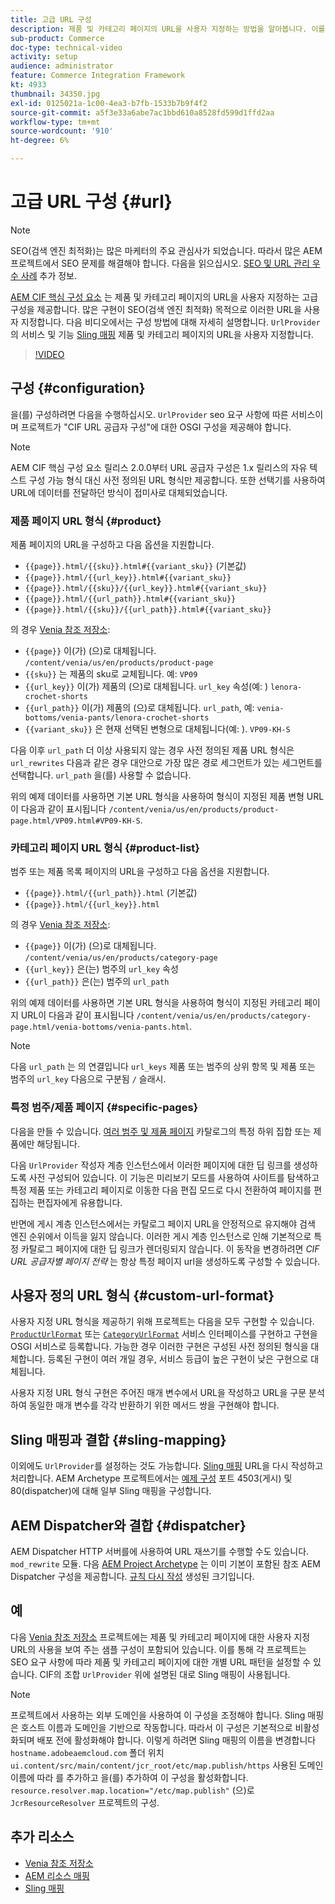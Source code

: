 ```yaml
---
title: 고급 URL 구성
description: 제품 및 카테고리 페이지의 URL을 사용자 지정하는 방법을 알아봅니다. 이를 통해 구현에서는 검색 엔진에 대한 URL을 최적화하고 검색을 홍보할 수 있습니다.
sub-product: Commerce
doc-type: technical-video
activity: setup
audience: administrator
feature: Commerce Integration Framework
kt: 4933
thumbnail: 34350.jpg
exl-id: 0125021a-1c00-4ea3-b7fb-1533b7b9f4f2
source-git-commit: a5f3e33a6abe7ac1bbd610a8528fd599d1ffd2aa
workflow-type: tm+mt
source-wordcount: '910'
ht-degree: 6%

---
```


# 고급 URL 구성 {#url}

>[!NOTE]
>
>SEO(검색 엔진 최적화)는 많은 마케터의 주요 관심사가 되었습니다. 따라서 많은 AEM 프로젝트에서 SEO 문제를 해결해야 합니다. 다음을 읽으십시오. [SEO 및 URL 관리 우수 사례](https://experienceleague.adobe.com/docs/experience-manager-65/managing/managing-further-reference/seo-and-url-management.html) 추가 정보.

[AEM CIF 핵심 구성 요소](https://github.com/adobe/aem-core-cif-components) 는 제품 및 카테고리 페이지의 URL을 사용자 지정하는 고급 구성을 제공합니다. 많은 구현이 SEO(검색 엔진 최적화) 목적으로 이러한 URL을 사용자 지정합니다. 다음 비디오에서는 구성 방법에 대해 자세히 설명합니다. `UrlProvider` 의 서비스 및 기능 [Sling 매핑](https://sling.apache.org/documentation/the-sling-engine/mappings-for-resource-resolution.html) 제품 및 카테고리 페이지의 URL을 사용자 지정합니다.

>[!VIDEO](https://video.tv.adobe.com/v/34350/?quality=12)

## 구성 {#configuration}

을(를) 구성하려면 다음을 수행하십시오. `UrlProvider` seo 요구 사항에 따른 서비스이며 프로젝트가 &quot;CIF URL 공급자 구성&quot;에 대한 OSGI 구성을 제공해야 합니다.

>[!NOTE]
>
>AEM CIF 핵심 구성 요소 릴리스 2.0.0부터 URL 공급자 구성은 1.x 릴리스의 자유 텍스트 구성 가능 형식 대신 사전 정의된 URL 형식만 제공합니다. 또한 선택기를 사용하여 URL에 데이터를 전달하던 방식이 접미사로 대체되었습니다.

### 제품 페이지 URL 형식 {#product}

제품 페이지의 URL을 구성하고 다음 옵션을 지원합니다.

* `{{page}}.html/{{sku}}.html#{{variant_sku}}` (기본값)
* `{{page}}.html/{{url_key}}.html#{{variant_sku}}`
* `{{page}}.html/{{sku}}/{{url_key}}.html#{{variant_sku}}`
* `{{page}}.html/{{url_path}}.html#{{variant_sku}}`
* `{{page}}.html/{{sku}}/{{url_path}}.html#{{variant_sku}}`

의 경우 [Venia 참조 저장소](https://github.com/adobe/aem-cif-guides-venia):

* `{{page}}` 이(가) (으)로 대체됩니다. `/content/venia/us/en/products/product-page`
* `{{sku}}` 는 제품의 sku로 교체됩니다. 예: `VP09`
* `{{url_key}}` 이(가) 제품의 (으)로 대체됩니다. `url_key` 속성(예: ) `lenora-crochet-shorts`
* `{{url_path}}` 이(가) 제품의 (으)로 대체됩니다. `url_path`, 예: `venia-bottoms/venia-pants/lenora-crochet-shorts`
* `{{variant_sku}}` 은 현재 선택된 변형으로 대체됩니다(예: ). `VP09-KH-S`

다음 이후 `url_path` 더 이상 사용되지 않는 경우 사전 정의된 제품 URL 형식은 `url_rewrites` 다음과 같은 경우 대안으로 가장 많은 경로 세그먼트가 있는 세그먼트를 선택합니다. `url_path` 을(를) 사용할 수 없습니다.

위의 예제 데이터를 사용하면 기본 URL 형식을 사용하여 형식이 지정된 제품 변형 URL이 다음과 같이 표시됩니다 `/content/venia/us/en/products/product-page.html/VP09.html#VP09-KH-S`.

### 카테고리 페이지 URL 형식 {#product-list}

범주 또는 제품 목록 페이지의 URL을 구성하고 다음 옵션을 지원합니다.

* `{{page}}.html/{{url_path}}.html` (기본값)
* `{{page}}.html/{{url_key}}.html`

의 경우 [Venia 참조 저장소](https://github.com/adobe/aem-cif-guides-venia):

* `{{page}}` 이(가) (으)로 대체됩니다. `/content/venia/us/en/products/category-page`
* `{{url_key}}` 은(는) 범주의 `url_key` 속성
* `{{url_path}}` 은(는) 범주의 `url_path`

위의 예제 데이터를 사용하면 기본 URL 형식을 사용하여 형식이 지정된 카테고리 페이지 URL이 다음과 같이 표시됩니다 `/content/venia/us/en/products/category-page.html/venia-bottoms/venia-pants.html`.

>[!NOTE]
> 
>다음 `url_path` 는 의 연결입니다 `url_keys` 제품 또는 범주의 상위 항목 및 제품 또는 범주의 `url_key` 다음으로 구분됨 `/` 슬래시.

### 특정 범주/제품 페이지 {#specific-pages}

다음을 만들 수 있습니다. [여러 범주 및 제품 페이지](multi-template-usage.md) 카탈로그의 특정 하위 집합 또는 제품에만 해당됩니다.

다음 `UrlProvider` 작성자 계층 인스턴스에서 이러한 페이지에 대한 딥 링크를 생성하도록 사전 구성되어 있습니다. 이 기능은 미리보기 모드를 사용하여 사이트를 탐색하고 특정 제품 또는 카테고리 페이지로 이동한 다음 편집 모드로 다시 전환하여 페이지를 편집하는 편집자에게 유용합니다.

반면에 게시 계층 인스턴스에서는 카탈로그 페이지 URL을 안정적으로 유지해야 검색 엔진 순위에서 이득을 잃지 않습니다. 이러한 게시 계층 인스턴스로 인해 기본적으로 특정 카탈로그 페이지에 대한 딥 링크가 렌더링되지 않습니다. 이 동작을 변경하려면 _CIF URL 공급자별 페이지 전략_ 는 항상 특정 페이지 url을 생성하도록 구성할 수 있습니다.

## 사용자 정의 URL 형식 {#custom-url-format}

사용자 지정 URL 형식을 제공하기 위해 프로젝트는 다음을 모두 구현할 수 있습니다. [`ProductUrlFormat`](https://javadoc.io/doc/com.adobe.commerce.cif/core-cif-components-core/latest/com/adobe/cq/commerce/core/components/services/urls/ProductUrlFormat.html) 또는 [`CategoryUrlFormat`](https://javadoc.io/doc/com.adobe.commerce.cif/core-cif-components-core/latest/com/adobe/cq/commerce/core/components/services/urls/CategoryUrlFormat.html) 서비스 인터페이스를 구현하고 구현을 OSGI 서비스로 등록합니다. 가능한 경우 이러한 구현은 구성된 사전 정의된 형식을 대체합니다. 등록된 구현이 여러 개일 경우, 서비스 등급이 높은 구현이 낮은 구현으로 대체됩니다.

사용자 지정 URL 형식 구현은 주어진 매개 변수에서 URL을 작성하고 URL을 구문 분석하여 동일한 매개 변수를 각각 반환하기 위한 메서드 쌍을 구현해야 합니다.

## Sling 매핑과 결합 {#sling-mapping}

이외에도 `UrlProvider`를 설정하는 것도 가능합니다. [Sling 매핑](https://sling.apache.org/documentation/the-sling-engine/mappings-for-resource-resolution.html) URL을 다시 작성하고 처리합니다. AEM Archetype 프로젝트에서는 [예제 구성](https://github.com/adobe/aem-cif-project-archetype/tree/master/src/main/archetype/samplecontent/src/main/content/jcr_root/etc/map.publish) 포트 4503(게시) 및 80(dispatcher)에 대해 일부 Sling 매핑을 구성합니다.

## AEM Dispatcher와 결합 {#dispatcher}

AEM Dispatcher HTTP 서버를에 사용하여 URL 재쓰기를 수행할 수도 있습니다. `mod_rewrite` 모듈. 다음 [AEM Project Archetype](https://github.com/adobe/aem-project-archetype) 는 이미 기본이 포함된 참조 AEM Dispatcher 구성을 제공합니다. [규칙 다시 작성](https://github.com/adobe/aem-project-archetype/tree/master/src/main/archetype/dispatcher.cloud) 생성된 크기입니다.

## 예

다음 [Venia 참조 저장소](https://github.com/adobe/aem-cif-guides-venia) 프로젝트에는 제품 및 카테고리 페이지에 대한 사용자 지정 URL의 사용을 보여 주는 샘플 구성이 포함되어 있습니다. 이를 통해 각 프로젝트는 SEO 요구 사항에 따라 제품 및 카테고리 페이지에 대한 개별 URL 패턴을 설정할 수 있습니다. CIF의 조합 `UrlProvider` 위에 설명된 대로 Sling 매핑이 사용됩니다.

>[!NOTE]
>
>프로젝트에서 사용하는 외부 도메인을 사용하여 이 구성을 조정해야 합니다. Sling 매핑은 호스트 이름과 도메인을 기반으로 작동합니다. 따라서 이 구성은 기본적으로 비활성화되며 배포 전에 활성화해야 합니다. 이렇게 하려면 Sling 매핑의 이름을 변경합니다 `hostname.adobeaemcloud.com` 폴더 위치 `ui.content/src/main/content/jcr_root/etc/map.publish/https` 사용된 도메인 이름에 따라 를 추가하고 을(를) 추가하여 이 구성을 활성화합니다. `resource.resolver.map.location="/etc/map.publish"` (으)로 `JcrResourceResolver` 프로젝트의 구성.

## 추가 리소스

* [Venia 참조 저장소](https://github.com/adobe/aem-cif-guides-venia)
* [AEM 리소스 매핑](https://experienceleague.adobe.com/docs/experience-manager-65/deploying/configuring/resource-mapping.html)
* [Sling 매핑](https://sling.apache.org/documentation/the-sling-engine/mappings-for-resource-resolution.html)
